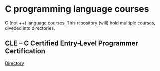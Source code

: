 # C programming language courses

C (not ++) language courses. This repository (will) hold multiple courses, diveded into directories.

## CLE – C Certified Entry-Level Programmer Certification

[Directory](c-essentials-part-1)
